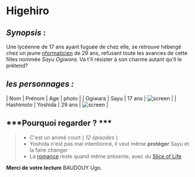 # Higehiro

## ***Synopsis*** : 

Une lycéenne de 17 ans ayant fuguée de chez elle, se retrouve hébergé chez un jeune [nformaticien](https://fr.wikipedia.org/wiki/Informaticien)  de 29 ans, refusant toute les avances de cette filles nommée *Sayu Ogiwara*. Va t'il résister à son charme autant qu'il le prétend? 

## ***les personnages :***

| Nom | Prénom | Age | photo |
| Ogiwara | Sayu | 17 ans | ![screen](https://pin.it/4nLV5XA) |
| Hashimoto | Yoshida | 29 ans | ![screen](https://pin.it/21rJRdI) |


## ***Pourquoi regarder ? ***

>* C'est un animé court ( *12 épisodes* ) 
>* Yoshida n'est pas mal intentionné, il veut même **protéger** Sayu et la faire changer
>* La [romance](https://fr.wikipedia.org/wiki/Romance_(genre_litt%C3%A9raire)) reste quand même présente, avec du [Slice of Life](https://en.wikipedia.org/wiki/Slice_of_life).


**Merci de votre lecture**
BAUDOUY Ugo.


